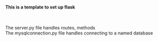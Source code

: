 <h4>This is a template to set up flask</h4><br>

The server.py file handles routes, methods<br>
The mysqlconnection.py file handles connecting to a named database
